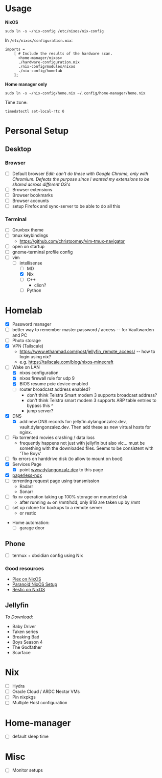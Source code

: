 # Usage

**NixOS**

`sudo ln -s ~/nix-config /etc/nixos/nix-config`

In `/etc/nixos/configuration.nix`:

```
imports =
    [ # Include the results of the hardware scan.
      <home-manager/nixos>
      ./hardware-configuration.nix
      ./nix-config/modules/nixos
      ./nix-config/homelab 
    ];
```

**Home manager only**
```
sudo ln -s ~/nix-config/home.nix ~/.config/home-manager/home.nix
```

Time zone:
```
timedatectl set-local-rtc 0
```

# Personal Setup
## Desktop
### Browser
- [ ] Default browser
_Edit: can't do these with Google Chrome, only with Chromium. Defeats the purpose since I wanted my extensions to be shared across different OS's_
- [ ] Browser extensions
- [ ] Browser bookmarks
- [ ] Browser accounts
- [ ] setup Firefox and sync-server to be able to do all this

### Terminal
- [ ] Gruvbox theme
- [ ] tmux keybindings
   - https://github.com/christoomey/vim-tmux-navigator
- [ ] open on startup
- [ ] gnome-terminal profile config
- [ ] vim
    - [ ] intellisense
        - [ ] MD
        - [x] Nix
        - [ ] C++
            - clion?
        - [ ] Python

# Homelab
- [x] Password manager
- [ ] better way to remember master password / access -- for Vaultwarden and PC
- [ ] Photo storage
- [x] VPN (Tailscale)
    - https://www.ethanmad.com/post/jellyfin_remote_access/ -- how to login using nix?
    - e.g. https://tailscale.com/blog/nixos-minecraft
- [ ] Wake on LAN
    - [x] nixos configuration
    - [x] nixos firewall rule for udp 9
    - [x] BIOS resume pcie device enabled
    - [ ] router broadcast address enabled? 
        - don't think Telstra Smart modem 3 supports broadcast address?
        - don't think Telstra smart modem 3 supports ARP table entries to bypass this ^
        - jump server?
- [x] DNS
    - [x] add new DNS records for: jellyfin.dylangonzalez.dev, vault.dylangonzalez.dev. Then add these as new virtual hosts for nginx.
- [ ] Fix torrented movies crashing / data loss
    - frequently happens not just with jellyfin but also vlc... must be something with the downloaded files. Seems to be consistent with 'The Boys'
- [ ] fix errors on harddrive disk (to allow to mount on boot)
- [x] Services Page
    - [x] point www.dylangonzalz.dev to this page
- [x] [paperless-ngx](https://github.com/paperless-ngx/paperless-ngx)
- [ ] torrenting request page using transmission
    - Radarr
    - Sonarr
- [ ] fix `mv` operation taking up 100% storage on mounted disk
   - after running `du` on /mnt/hdd, only 81G are taken up by /mnt
- [ ] set up rclone for backups to a remote server
    - or restic
- Home automation:
    - [ ] garage door

## Phone
- [ ] termux + obsidian config using Nix

### Good resources
- [Plex on NixOS](https://arne.me/blog/plex-on-nixos/)
- [Paranoid NixOS Setup](https://xeiaso.net/blog/paranoid-nixos-2021-07-18/)
- [Restic on NixOS](https://francis.begyn.be/blog/nixos-restic-backups)

## Jellyfin
*To Download:*
- Baby Driver
- Taken series
- Breaking Bad
- Boys Season 4
- The Godfather
- Scarface

# Nix
- [ ] Hydra
- [ ] Oracle Cloud / ARDC Nectar VMs
- [ ] Pin nixpkgs
- [ ] Multiple Host configuration

# Home-manager
- [ ] default sleep time

# Misc
- [ ] Monitor setups
